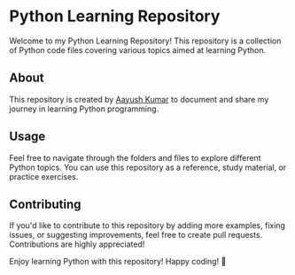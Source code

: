 # Python Learning Repository

Welcome to my Python Learning Repository! This repository is a collection of Python code files covering various topics aimed at learning Python.

## About

This repository is created by [Aayush Kumar](https://github.com/kayush8) to document and share my journey in learning Python programming.

## Usage

Feel free to navigate through the folders and files to explore different Python topics. You can use this repository as a reference, study material, or practice exercises.

## Contributing

If you'd like to contribute to this repository by adding more examples, fixing issues, or suggesting improvements, feel free to create pull requests. Contributions are highly appreciated!

Enjoy learning Python with this repository! Happy coding! 🐍
